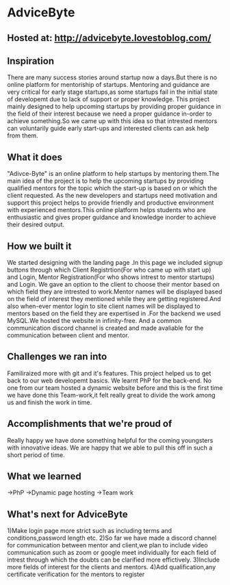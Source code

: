 # AdviceByte

## Hosted at: http://advicebyte.lovestoblog.com/
## Inspiration
There are many success stories around startup now a days.But there is no online platform for mentoriship of startups. Mentoring and guidance are very critical for early stage startups,as some startups fail in the initial state of developemt due to lack of support or proper knowledge. This project mainly designed to help upcoming startups by providing proper guidance in the field of their interest because we need a proper guidance in-order to achieve something.So we came up with this idea so that intrested mentors can voluntarily guide early start-ups and interested clients can ask help from them.

## What it does
"Adivce-Byte" is an online platform to help startups by mentoring them.The main idea of the project is to help the upcoming startups by providing qualified mentors for the topic which the start-up is based on or which the client requested.
As the new developers and startups need motivation and support this project helps to provide friendly and productive environment with experienced mentors.This online platform helps students who are enthusiastic and gives proper guidance 
and knowledge inorder to achieve their desired output.

## How we built it
We started designing with the landing page .In this page we included signup buttons through which Client Registrtion(For who came up with start up) and Login, Mentor Registration(For who shows intrest to mentor startups) and Login.
We gave an option to the client to choose their mentor based on which field they are intrested to work.Mentor names will be displayed based on the field of interest they mentioned while they are getting registered.And also when-ever mentor login to site client names will be displayed to mentors based on the field they are expertised in .For the backend we used MySQL.We hosted the website in infinity-free. And a common communication discord channel is created and made avaliable for the communication between client and mentor.

## Challenges we ran into
Familiraized more with git and it's features.
This project helped us to get back to our web developemt basics.
We learnt PhP for the back-end.
No one from our team hosted a dynamic website before and this is the first time we have done this
Team-work,it felt really great to divide the work among us and finish the work in time.

## Accomplishments that we're proud of
Really  happy we have done something helpful for the coming youngsters with innovative ideas.
We are happy that we able to pull this off in such a short period of time.

## What we learned
->PhP
->Dynamic page hosting
->Team work

## What's next for AdviceByte
1)Make login page more strict such as including terms and conditions,password length etc.
2)So far we have made a discord channel for communication between mentor and client,we plan to include video communication such as zoom or google meet individually for each field of intrest through which the doubts can be clarified more effictively.
3)Include more fields of interest for the clients and mentors.
4)Add qualification,any certificate verification for the mentors to register

